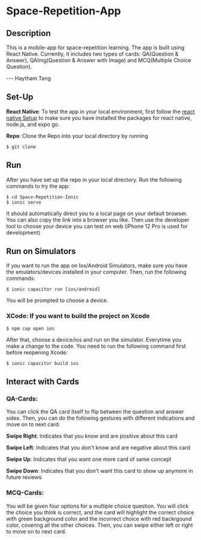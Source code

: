 # Space-Repetition-App

## Description
This is a mobile-app for space-repetition learning. The app is built using React Native. Currently, it includes two types of cards: QA(Question & Answer), QAImg(Question & Answer with Image) and MCQ(Multiple Choice Question).

--- Haytham Tang
## Set-Up
**React Native**: To test the app in your local environment, first follow the [react native Setup]([https://ionicframework.com/docs/intro/environment](https://reactnative.dev/docs/0.61/enviroment-setup)) to make sure you have installed the packages for react native, node.js, and expo go.

**Repo**: Clone the Repo into your local directory by running
```
$ git clone 
```
## Run
After you have set up the repo in your local directory. Run the following commands to try the app:
```
$ cd Space-Repetition-Ionic
$ ionic serve
```
It should automatically direct you to a local page on your default browser. You can also copy the link into a browser you like. Then use the developer tool to choose your device you can test on web (iPhone 12 Pro is used for development)
## Run on Simulators
If you want to run the app on Ios/Android Simulators, make sure you have the emulators/devices installed in your computer.
Then, run the following commands:
```
$ ionic capacitor run [ios/android]
```
You will be prompted to choose a device.

### XCode: If you want to build the project on Xcode
```
$ npm cap open ios
```
After that, choose a device/ios and run on the simulator.
Everytime you make a change to the code. You need to run the following command first before reopening Xcode:
```
$ ionic capacitor build ios
```

## Interact with Cards
### QA-Cards:
You can click the QA card itself to flip between the question and answer sides. Then, you can do the following gestures with different indications and move on to next card:

**Swipe Right**: Indicates that you know and are positive about this card

**Swipe Left**: Indicates that you don't know and are negative about this card

**Swipe Up**: Indicates that you want one more card of same concept

**Swipe Down**: Indicates that you don't want this card to show up anymore in future reviews

### MCQ-Cards:
You will be given four options for a multiple choice question. You will click the choice you think is correct, and the card will highlight the correct choice with green background color and the incorrect choice with red backrgound color, covering all the other choices. Then, you can swipe either left or right to move on to next card.
